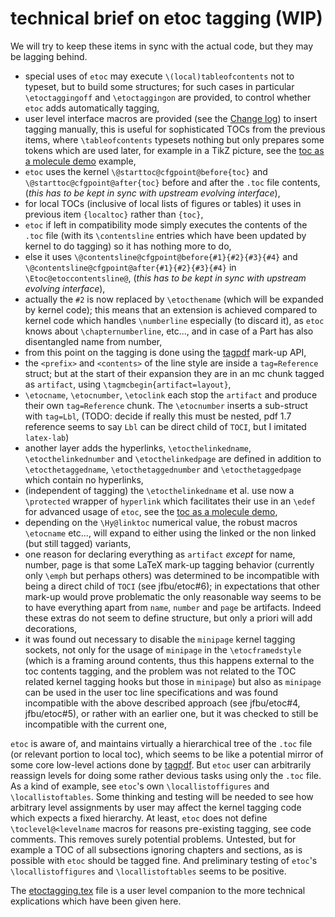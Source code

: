 # technical brief on etoc tagging (WIP)

We will try to keep these items in sync with the actual code, but they may be lagging behind.

- special uses of `etoc` may execute `\(local)tableofcontents` not to typeset, but to build some structures; for such cases in particular `\etoctaggingoff` and `\etoctaggingon` are provided, to control whether `etoc` adds automatically tagging,
- user level interface macros are provided (see the [Change log](/ChangeLog.md)) to insert tagging manually, this is useful for sophisticated TOCs from the previous items, where `\tableofcontents` typesets nothing but only prepares some tokens which are used later, for example in a TikZ picture, see the [toc as a molecule demo](/issuetesting/test_tagging_toc_as_molecule.tex) example,
- `etoc` uses the kernel `\@starttoc@cfgpoint@before{toc}` and `\@starttoc@cfgpoint@after{toc}` before and after the `.toc` file contents, (*this has to be kept in sync with upstream evolving interface*),
- for local TOCs (inclusive of local lists of figures or tables) it uses in previous item `{localtoc}` rather than `{toc}`,
- `etoc` if left in compatibility mode simply executes the contents of the `.toc` file (with its `\contentsline` entries which have been updated by kernel to do tagging) so it has nothing more to do,
- else it uses `\@contentsline@cfgpoint@before{#1}{#2}{#3}{#4}` and `\@contentsline@cfgpoint@after{#1}{#2}{#3}{#4}` in `\Etoc@etoccontentsline@`, (*this has to be kept in sync with upstream evolving interface*),
- actually the `#2` is now replaced by `\etocthename` (which will be expanded by kernel code); this means that an extension is achieved compared to kernel code which handles `\numberline` especially (to discard it), as `etoc` knows about `\chapternumberline`, etc..., and in case of a Part has also disentangled name from number,
- from this point on the tagging is done using the [tagpdf](https://github.com/latex3/tagpdf) mark-up API,
- the `<prefix>` and `<contents>` of the line style are inside a `tag=Reference` struct; but at the start of their expansion they are in an mc chunk tagged as `artifact`, using `\tagmcbegin{artifact=layout}`,
- `\etocname`, `\etocnumber`, `\etoclink` each stop the `artifact` and produce their own `tag=Reference` chunk.  The `\etocnumber` inserts a sub-struct with `tag=Lbl`, (TODO: decide if really this must be nested, pdf 1.7 reference seems to say `Lbl` can be direct child of `TOCI`, but I imitated `latex-lab`)
- another layer adds the hyperlinks, `\etocthelinkedname`, `\etocthelinkednumber` and `\etocthelinkedpage` are defined in addition to `\etocthetaggedname`, `\etocthetaggednumber` and `\etocthetaggedpage` which contain no hyperlinks,
- (independent of tagging) the `\etocthelinkedname` et al. use now a `\protected` wrapper of `hyperlink` which facilitates their use in an `\edef` for advanced usage of `etoc`, see the [toc as a molecule demo](/issuetesting/test_tagging_toc_as_molecule.tex), 
- depending on the `\Hy@linktoc` numerical value, the robust macros `\etocname` etc..., will expand to either using the linked or the non linked (but still tagged) variants,
- one reason for declaring everything as  `artifact` *except* for name, number, page is that some LaTeX mark-up tagging behavior (currently only `\emph` but perhaps others) was determined to be incompatible with being a direct child of `TOCI` (see jfbu/etoc#6); in expectations that other mark-up would prove problematic the only reasonable way seems to be to have everything apart from `name`, `number` and `page` be artifacts.  Indeed these extras do not seem to define structure, but only a priori will add decorations,
- it was found out necessary to disable the `minipage` kernel tagging sockets, not only for the usage of `minipage` in the `\etocframedstyle` (which is a framing around contents, thus this happens external to the toc contents tagging, and the problem was not related to the TOC related kernel tagging hooks but those in `minipage`) but also as `minipage` can be used in the user toc line specifications and was found incompatible with the above described approach (see jfbu/etoc#4, jfbu/etoc#5), or rather with an earlier one, but it was checked to still be incompatible with the current one,

`etoc` is aware of, and maintains virtually a hierarchical tree of the `.toc` file (or relevant portion to local toc), which seems to be like a potential mirror of  some core low-level actions done by [tagpdf](https://github.com/latex3/tagpdf).  But `etoc` user can arbitrarily reassign levels for doing some rather devious tasks using only the `.toc` file.  As a kind of example, see `etoc`'s own `\locallistoffigures` and `\locallistoftables`.  Some thinking and testing will be needed to see how arbitrary level assignments by user may affect the kernel tagging code which expects a fixed hierarchy.  At least, `etoc` does not define `\toclevel@<levelname` macros for reasons pre-existing tagging, see code comments.  This removes surely potential problems.  Untested, but for example a TOC of all subsections ignoring chapters and sections, as is possible with `etoc` should be tagged fine.  And preliminary testing of `etoc`'s `\locallistoffigures` and `\locallistoftables` seems to be positive.

The [etoctagging.tex](/etoctagging.tex) file is a user level companion to the more technical explications which have been given here.
